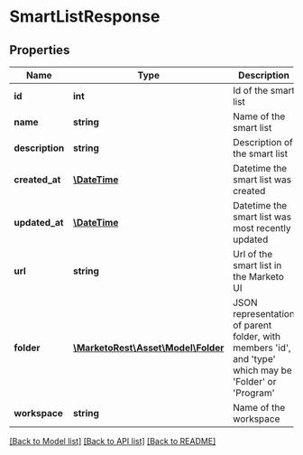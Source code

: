 # SmartListResponse

## Properties
Name | Type | Description | Notes
------------ | ------------- | ------------- | -------------
**id** | **int** | Id of the smart list | 
**name** | **string** | Name of the smart list | 
**description** | **string** | Description of the smart list | 
**created_at** | [**\DateTime**](\DateTime.md) | Datetime the smart list was created | 
**updated_at** | [**\DateTime**](\DateTime.md) | Datetime the smart list was most recently updated | 
**url** | **string** | Url of the smart list in the Marketo UI | 
**folder** | [**\MarketoRest\Asset\Model\Folder**](Folder.md) | JSON representation of parent folder, with members &#39;id&#39;, and &#39;type&#39; which may be &#39;Folder&#39; or &#39;Program&#39; | 
**workspace** | **string** | Name of the workspace | 

[[Back to Model list]](../README.md#documentation-for-models) [[Back to API list]](../README.md#documentation-for-api-endpoints) [[Back to README]](../README.md)


